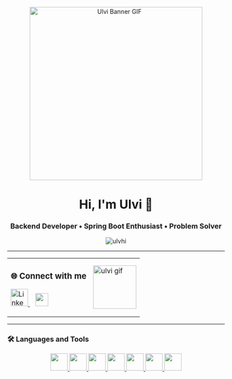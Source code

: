 <!-- Header GIF -->
<p align="center">
  <img src="https://media0.giphy.com/media/v1.Y2lkPTc5MGI3NjExajFydTN2dGZ1bHVhNTNib3BzamQxcm0zeTJiOXNkbTFocmtyZDB1bCZlcD12MV9pbnRlcm5hbF9naWZfYnlfaWQmY3Q9Zw/BUiaieaflB7x5u8ZM9/giphy.gif" width="400" alt="Ulvi Banner GIF" />
</p>

<h1 align="center">Hi, I'm Ulvi 👋</h1>
<h3 align="center">Backend Developer • Spring Boot Enthusiast • Problem Solver</h3>

<!-- Profile Views -->
<p align="center">
  <img src="https://komarev.com/ghpvc/?username=ulvhi&label=Profile%20views&color=0e75b6&style=flat" alt="ulvhi" />
</p>

---

<!-- Connect with me title + gif on the right -->
<table>
  <tr>
    <td>
      <h3 align="left">🌐 Connect with me</h3>
      <p align="left">
        <a href="https://linkedin.com/in/ülvi-hüseynov-a28ab1269" target="_blank">
          <img src="https://raw.githubusercontent.com/rahuldkjain/github-profile-readme-generator/master/src/images/icons/Social/linked-in-alt.svg" alt="LinkedIn" width="40" />
        </a>
        &nbsp;&nbsp;
        <a href="mailto:huseinov.ulvhi24@icloud.com">
          <img src="https://img.shields.io/badge/-Email-D14836?style=flat&logo=gmail&logoColor=white" height="30" />
        </a>
      </p>
    </td>
    <td>
      <img src="https://media.tenor.com/7hNdC3egDY4AAAAC/saint-maximin-heart.gif" width="100" alt="ulvi gif" />
    </td>
  </tr>
</table>

---

### 🛠️ Languages and Tools

<p align="center">
  <a href="https://www.oracle.com/java/" target="_blank" rel="noreferrer">
    <img src="https://cdn.jsdelivr.net/gh/devicons/devicon/icons/java/java-original.svg" width="40" />
  </a>
  <a href="https://spring.io/" target="_blank" rel="noreferrer">
    <img src="https://cdn.jsdelivr.net/gh/devicons/devicon/icons/spring/spring-original.svg" width="40" />
  </a>
  <a href="https://www.postgresql.org/" target="_blank" rel="noreferrer">
    <img src="https://www.vectorlogo.zone/logos/postgresql/postgresql-icon.svg" width="40" />
  </a>
  <a href="https://redis.io/" target="_blank" rel="noreferrer">
    <img src="https://www.vectorlogo.zone/logos/redis/redis-icon.svg" width="40" />
  </a>
  <a href="https://www.rabbitmq.com/" target="_blank" rel="noreferrer">
    <img src="https://www.vectorlogo.zone/logos/rabbitmq/rabbitmq-icon.svg" width="40" />
  </a>
  <a href="https://www.docker.com/" target="_blank" rel="noreferrer">
    <img src="https://cdn.jsdelivr.net/gh/devicons/devicon/icons/docker/docker-original.svg" width="40" />
  </a>
  <a href="https://git-scm.com/" target="_blank" rel="noreferrer">
    <img src="https://www.vectorlogo.zone/logos/git-scm/git-scm-icon.svg" width="40" />
  </a>
</p>
